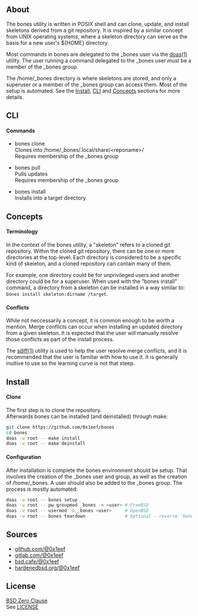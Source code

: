 ## About

The bones utility is written in POSIX shell and can clone,
update, and install skeletons derived from a git repository.
It is inspired by a similar concept from UNIX operating systems,
where a skeleton directory can serve as the basis for a new user's
${HOME} directory.

Most commands in bones are delegated to the _bones user
via the [doas(1)](https://man.openbsd.org/doas) utility.
The user running a command delegated to the _bones user must
be a member of the _bones group.

The /home/_bones directory is where skeletons are stored,
and only a superuser or a member of the _bones group can
access them. Most of the setup is automated. See the [Install](#install),
[CLI](#cli) and [Concepts](#concepts) sections for more details.

## CLI

#### Commands

* bones clone <br>
Clones into /home/_bones/.local/share/&lt;reponame&gt;/ <br>
Requires membership of the _bones group <br>

* bones pull <br>
Pulls updates <br>
Requires membership of the _bones group <br>

* bones install <br>
Installs into a target directory

## Concepts

#### Terminology

In the context of the bones utility, a "skeleton" refers
to a cloned git repository. Within the cloned git repository,
there can be one or more directories at the top-level.
Each directory is considered to be a specific kind of skeleton,
and a cloned repository can contain many of them.

For example, one directory could be for unprivileged users and
another directory could be for a superuser. When used with the
"bones install" command, a directory from a skeleton can be
installed in a way similar to:
`bones install skeleton:dirname /target`.

#### Conflicts

While not neccessarily a concept, it is common enough to be worth
a mention. Merge conflicts can occur when installing an updated
directory from a given skeleton. It is expected that the user
will manually resolve those conflicts as part of the install
process.

The
[sdiff(1)](https://man.freebsd.org/cgi/man.cgi?sdiff)
utility is used to help the user resolve merge conflicts, and
it is recommended that the user is familiar with how to use it.
It is generally inuitive to use so the learning curve is not that
steep.

## Install

#### Clone

The first step is to clone the repository. <br>
Afterwards bones can be installed (and deinstalled) through make:

```sh
git clone https://github.com/0x1eef/bones
cd bones
doas -u root -- make install
doas -u root -- make deinstall
```

#### Configuration

After installation is complete the bones environment should be setup.
That involves the creation of the _bones user and group, as well as
the creation of /home/_bones. A user should also be added to the
_bones group. The process is mostly automated:

```sh
doas -u root -- bones setup
doas -u root -- pw groupmod _bones -m <user> # FreeBSD
doas -u root -- usermod -G _bones <user>     # OpenBSD
doas -u root -- bones teardown               # Optional - reverse 'bones setup'
```

## Sources

* [github.com/@0x1eef](https://github.com/0x1eef/bones)
* [gitlab.com/@0x1eef](https://gitlab.com/0x1eef/bones)
* [bsd.cafe/@0x1eef](https://brew.bsd.cafe/0x1eef/bones)
* [hardenedbsd.org/@0x1eef](https://git.hardenedbsd.org/0x1eef/bones)

## License

[BSD Zero Clause](https://choosealicense.com/licenses/0bsd/) <br>
See [LICENSE](./share/bones/LICENSE)
